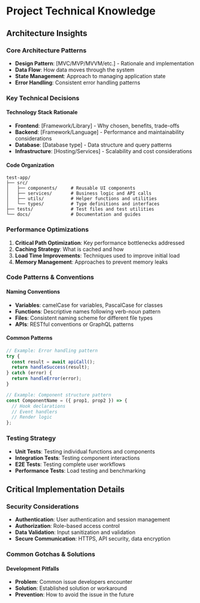 # Project Technical Knowledge

## Architecture Insights

### Core Architecture Patterns
- **Design Pattern**: [MVC/MVP/MVVM/etc.] - Rationale and implementation
- **Data Flow**: How data moves through the system
- **State Management**: Approach to managing application state
- **Error Handling**: Consistent error handling patterns

### Key Technical Decisions

#### Technology Stack Rationale
- **Frontend**: [Framework/Library] - Why chosen, benefits, trade-offs
- **Backend**: [Framework/Language] - Performance and maintainability considerations
- **Database**: [Database type] - Data structure and query patterns
- **Infrastructure**: [Hosting/Services] - Scalability and cost considerations

#### Code Organization
```
test-app/
├── src/
│   ├── components/     # Reusable UI components
│   ├── services/       # Business logic and API calls
│   ├── utils/          # Helper functions and utilities
│   └── types/          # Type definitions and interfaces
├── tests/              # Test files and test utilities
└── docs/               # Documentation and guides
```

### Performance Optimizations
1. **Critical Path Optimization**: Key performance bottlenecks addressed
2. **Caching Strategy**: What is cached and how
3. **Load Time Improvements**: Techniques used to improve initial load
4. **Memory Management**: Approaches to prevent memory leaks

### Code Patterns & Conventions

#### Naming Conventions
- **Variables**: camelCase for variables, PascalCase for classes
- **Functions**: Descriptive names following verb-noun pattern
- **Files**: Consistent naming scheme for different file types
- **APIs**: RESTful conventions or GraphQL patterns

#### Common Patterns
```javascript
// Example: Error handling pattern
try {
  const result = await apiCall();
  return handleSuccess(result);
} catch (error) {
  return handleError(error);
}

// Example: Component structure pattern
const ComponentName = ({ prop1, prop2 }) => {
  // Hook declarations
  // Event handlers
  // Render logic
};
```

### Testing Strategy
- **Unit Tests**: Testing individual functions and components
- **Integration Tests**: Testing component interactions
- **E2E Tests**: Testing complete user workflows
- **Performance Tests**: Load testing and benchmarking

## Critical Implementation Details

### Security Considerations
- **Authentication**: User authentication and session management
- **Authorization**: Role-based access control
- **Data Validation**: Input sanitization and validation
- **Secure Communication**: HTTPS, API security, data encryption

### Common Gotchas & Solutions

#### Development Pitfalls
- **Problem**: Common issue developers encounter
- **Solution**: Established solution or workaround
- **Prevention**: How to avoid the issue in the future